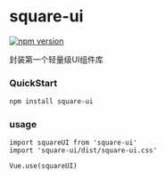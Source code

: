 # square-ui
[![npm version](https://badge.fury.io/js/square-ui.svg)](https://badge.fury.io/js/square-ui)

封装第一个轻量级UI组件库


### QuickStart
```bash
npm install square-ui
```

### usage
```
import squareUI from 'square-ui'
import 'square-ui/dist/square-ui.css'

Vue.use(squareUI)
```

